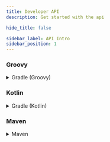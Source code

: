 ```yaml
---
title: Developer API
description: Get started with the api

hide_title: false

sidebar_label: API Intro
sidebar_position: 1
---
```

### Groovy
<details>
 <summary>
   Gradle (Groovy)
 </summary>

```gradle
repositories {
    maven {
        url = "https://repo.crazycrew.us/releases"
    }
}
```

```gradle
dependencies {
    compileOnly "com.badbones69.crazyvouchers:crazyvouchers-paper-api:3.5.4"
}
```
</details>

### Kotlin
<details>
 <summary>
   Gradle (Kotlin)
 </summary>

```gradle
repositories {
    maven("https://repo.crazycrew.us/releases")
}
```

```gradle
dependencies {
    compileOnly("com.badbones69.crazyvouchers", "crazyvouchers-paper-api", "3.5.4")
}
```
</details>

### Maven
<details>
 <summary>
   Maven
 </summary>

```xml
<repository>
    <id>crazycrew-releases</id>
    <url>https://repo.crazycrew.us/releases</url>
</repository>
```

```xml
<dependency>
    <groupId>com.badbones69.crazyvouchers</groupId>
    <artifactId>crazyvouchers-paper-api</artifactId>
    <version>3.5.4</version>
    <scope>provided</scope>
</dependency>
```
</details>
